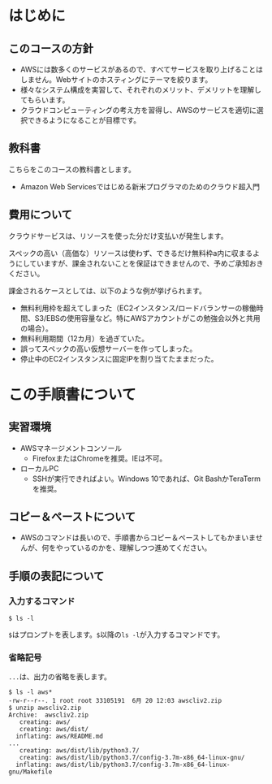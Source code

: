 # はじめに

## このコースの方針
- AWSには数多くのサービスがあるので、すべてサービスを取り上げることはしません。Webサイトのホスティングにテーマを絞ります。
- 様々なシステム構成を実習して、それぞれのメリット、デメリットを理解してもらいます。
- クラウドコンピューティングの考え方を習得し、AWSのサービスを適切に選択できるようになることが目標です。

## 教科書
こちらをこのコースの教科書とします。
- Amazon Web Servicesではじめる新米プログラマのためのクラウド超入門

## 費用について
クラウドサービスは、リソースを使った分だけ支払いが発生します。

スペックの高い（高価な）リソースは使わず、できるだけ無料枠a内に収まるようにしていますが、課金されないことを保証はできませんので、予めご承知おきください。

課金されるケースとしては、以下のような例が挙げられます。
- 無料利用枠を超えてしまった（EC2インスタンス/ロードバランサーの稼働時間、S3/EBSの使用容量など。特にAWSアカウントがこの勉強会以外と共用の場合）。
- 無料利用期間（12カ月）を過ぎていた。
- 誤ってスペックの高い仮想サーバーを作ってしまった。
- 停止中のEC2インスタンスに固定IPを割り当てたままだった。

# この手順書について
## 実習環境
- AWSマネージメントコンソール
    - FirefoxまたはChromeを推奨。IEは不可。
- ローカルPC
    - SSHが実行できればよい。Windows 10であれば、Git BashかTeraTermを推奨。

## コピー＆ペーストについて
- AWSのコマンドは長いので、手順書からコピー＆ペーストしてもかまいませんが、何をやっているのかを、理解しつつ進めてください。

## 手順の表記について
### 入力するコマンド
```bash=
$ ls -l
```
`$`はプロンプトを表します。`$`以降の`ls -l`が入力するコマンドです。

### 省略記号
`...`は、出力の省略を表します。

```bash=
$ ls -l aws*
-rw-r--r--. 1 root root 33105191  6月 20 12:03 awscliv2.zip
$ unzip awscliv2.zip
Archive:  awscliv2.zip
   creating: aws/
   creating: aws/dist/
  inflating: aws/README.md
...
   creating: aws/dist/lib/python3.7/
   creating: aws/dist/lib/python3.7/config-3.7m-x86_64-linux-gnu/
  inflating: aws/dist/lib/python3.7/config-3.7m-x86_64-linux-gnu/Makefile
```

